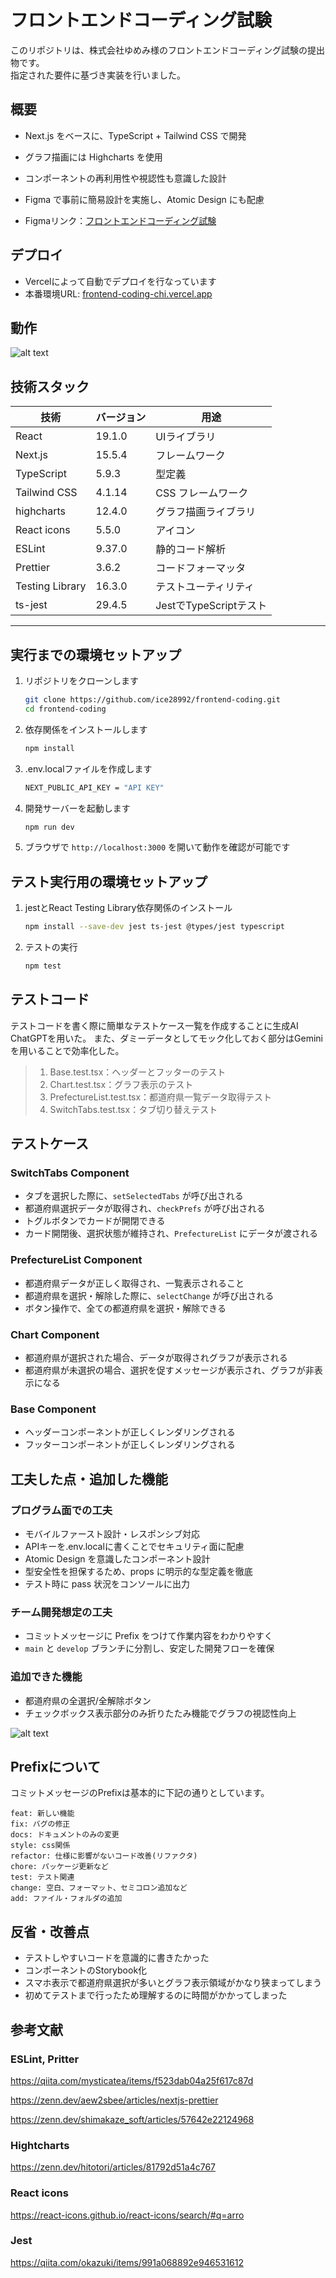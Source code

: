 # フロントエンドコーディング試験

このリポジトリは、株式会社ゆめみ様のフロントエンドコーディング試験の提出物です。  
指定された要件に基づき実装を行いました。

##  概要
- Next.js をベースに、TypeScript + Tailwind CSS で開発
- グラフ描画には Highcharts を使用
- コンポーネントの再利用性や視認性も意識した設計
- Figma で事前に簡易設計を実施し、Atomic Design にも配慮

- Figmaリンク：[フロントエンドコーディング試験](https://www.figma.com/design/SOGqrrZQQgbricSlpvVEbK/%E3%83%95%E3%83%AD%E3%83%B3%E3%83%88%E3%82%A8%E3%83%B3%E3%83%89?node-id=0-1&p=f&t=j4tbmMnEgcyFPff9-0)

## デプロイ

- Vercelによって自動でデプロイを行なっています
- 本番環境URL: [frontend-coding-chi.vercel.app](frontend-coding-chi.vercel.app)

## 動作
![alt text](動作.gif)

## 技術スタック

|技術              |バージョン    |用途                       |
|-----------------|------------|---------------------------|
|React            |19.1.0      | UIライブラリ               |
|Next.js          |15.5.4      | フレームワーク              |
|TypeScript       |5.9.3       | 型定義                     |
|Tailwind CSS     |4.1.14      | CSS フレームワーク           |
|highcharts       |12.4.0      | グラフ描画ライブラリ          |
|React icons      |5.5.0       | アイコン                     |
|ESLint           |9.37.0      | 静的コード解析               |
|Prettier         |3.6.2       | コードフォーマッタ            |
|Testing Library  |16.3.0      | テストユーティリティ           |
|ts-jest          |29.4.5      | JestでTypeScriptテスト       |

---

## 実行までの環境セットアップ

1. リポジトリをクローンします

   ```bash
   git clone https://github.com/ice28992/frontend-coding.git
   cd frontend-coding
   ```

2. 依存関係をインストールします

   ```bash
   npm install
   ```

3. .env.localファイルを作成します

    ```bash
    NEXT_PUBLIC_API_KEY = "API KEY"
    ```

4. 開発サーバーを起動します

   ```bash
   npm run dev
   ```

5. ブラウザで `http://localhost:3000` を開いて動作を確認が可能です


## テスト実行用の環境セットアップ

1. jestとReact Testing Library依存関係のインストール

    ```bash
    npm install --save-dev jest ts-jest @types/jest typescript
    ```

2. テストの実行

    ```bash
    npm test
    ```

## テストコード
テストコードを書く際に簡単なテストケース一覧を作成することに生成AI ChatGPTを用いた。
また、ダミーデータとしてモック化しておく部分はGeminiを用いることで効率化した。

>  1. Base.test.tsx：ヘッダーとフッターのテスト
>  2. Chart.test.tsx：グラフ表示のテスト
>  3. PrefectureList.test.tsx：都道府県一覧データ取得テスト
>  4. SwitchTabs.test.tsx：タブ切り替えテスト

## テストケース

### SwitchTabs Component
- タブを選択した際に、`setSelectedTabs` が呼び出される
- 都道府県選択データが取得され、`checkPrefs` が呼び出される
- トグルボタンでカードが開閉できる
- カード開閉後、選択状態が維持され、`PrefectureList` にデータが渡される

### PrefectureList Component
- 都道府県データが正しく取得され、一覧表示されること
- 都道府県を選択・解除した際に、`selectChange` が呼び出される
- ボタン操作で、全ての都道府県を選択・解除できる

### Chart Component
- 都道府県が選択された場合、データが取得されグラフが表示される
- 都道府県が未選択の場合、選択を促すメッセージが表示され、グラフが非表示になる

### Base Component
- ヘッダーコンポーネントが正しくレンダリングされる
- フッターコンポーネントが正しくレンダリングされる

## 工夫した点・追加した機能

### プログラム面での工夫
- モバイルファースト設計・レスポンシブ対応
- APIキーを.env.localに書くことでセキュリティ面に配慮
- Atomic Design を意識したコンポーネント設計
- 型安全性を担保するため、props に明示的な型定義を徹底
- テスト時に pass 状況をコンソールに出力

### チーム開発想定の工夫
- コミットメッセージに Prefix をつけて作業内容をわかりやすく
- `main` と `develop` ブランチに分割し、安定した開発フローを確保

### 追加できた機能
- 都道府県の全選択/全解除ボタン
- チェックボックス表示部分のみ折りたたみ機能でグラフの視認性向上

![alt text](プレビュー.webp)

## Prefixについて
コミットメッセージのPrefixは基本的に下記の通りとしています。
```
feat: 新しい機能
fix: バグの修正
docs: ドキュメントのみの変更
style: css関係
refactor: 仕様に影響がないコード改善(リファクタ)
chore: パッケージ更新など
test: テスト関連
change: 空白、フォーマット、セミコロン追加など
add: ファイル・フォルダの追加
```

## 反省・改善点

- テストしやすいコードを意識的に書きたかった
- コンポーネントのStorybook化
- スマホ表示で都道府県選択が多いとグラフ表示領域がかなり狭まってしまう
- 初めてテストまで行ったため理解するのに時間がかかってしまった


## 参考文献
### ESLint, Pritter
https://qiita.com/mysticatea/items/f523dab04a25f617c87d

https://zenn.dev/aew2sbee/articles/nextjs-prettier

https://zenn.dev/shimakaze_soft/articles/57642e22124968


### Hightcharts
https://zenn.dev/hitotori/articles/81792d51a4c767

### React icons
https://react-icons.github.io/react-icons/search/#q=arro

### Jest
https://qiita.com/okazuki/items/991a068892e946531612
